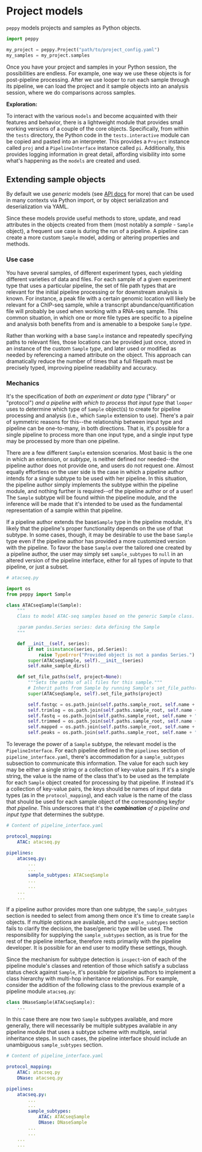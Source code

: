 # Project models

`peppy` models projects and samples as Python objects.

```python
import peppy

my_project = peppy.Project("path/to/project_config.yaml")
my_samples = my_project.samples
```

Once you have your project and samples in your Python session, the possibilities are endless. For example, one way we use these objects is for post-pipeline processing. After we use looper to run each sample through its pipeline, we can load the project and it sample objects into an analysis session, where we do comparisons across samples.

**Exploration:**

To interact with the various `models` and become acquainted with their
features and behavior, there is a lightweight module that provides small
working versions of a couple of the core objects. Specifically, from
within the `tests` directory, the Python code in the `tests.interactive`
module can be copied and pasted into an interpreter. This provides a
`Project` instance called `proj` and a `PipelineInterface` instance
called `pi`. Additionally, this provides logging information in great detail,
affording visibility into some what's happening as the `models` are created
and used.


## Extending sample objects

By default we use *generic* models (see [API docs](#api) for more) that can be used in many contexts 
via Python import, or by object serialization and deserialization via YAML.

Since these models provide useful methods to store, update, and read attributes in the objects created from them 
(most notably a *sample* - `Sample` object), a frequent use case is during the run of a pipeline. 
A pipeline can create a more custom `Sample` model, adding or altering properties and methods.

### Use case

You have several samples, of different experiment types,
each yielding different varieties of data and files. For each sample of a given
experiment type that uses a particular pipeline, the set of file path types
that are relevant for the initial pipeline processing or for downstream
analysis is known. For instance, a peak file with a certain genomic location
will likely be relevant for a ChIP-seq sample, while a transcript
abundance/quantification file will probably be used when working with a RNA-seq
sample. This common situation, in which one or more file types are specific
to a pipeline and analysis both benefits from and is amenable to a bespoke
`Sample` *type*. 

Rather than working with a base `Sample` instance and
repeatedly specifying paths to relevant files, those locations can be provided
just once, stored in an instance of the custom `Sample` *type*, and later
used or modified as needed by referencing a named attribute on the object.
This approach can dramatically reduce the number of times that a full filepath
must be precisely typed, improving pipeline readability and accuracy.

### Mechanics

It's the specification of *both an experiment or data type* ("library" or
"protocol") *and a pipeline with which to process that input type* that
`looper` uses to determine which type of `Sample` object(s) to create for
pipeline processing and analysis (i.e., which `Sample` extension to use).
There's a pair of symmetric reasons for this--the relationship between input
type and pipeline can be one-to-many, in both directions. That is, it's
possible for a single pipeline to process more than one input type, and a
single input type may be processed by more than one pipeline.

There are a few different `Sample` extension scenarios. Most basic is the
one in which an extension, or *subtype*, is neither defined nor needed--the
pipeline author does not provide one, and users do not request one. Almost
equally effortless on the user side is the case in which a pipeline author
intends for a single subtype to be used with her pipeline. In this situation,
the pipeline author simply implements the subtype within the pipeline module,
and nothing further is required--of the pipeline author or of a user! The
`Sample` subtype will be found within the pipeline module, and the inference
will be made that it's intended to be used as the fundamental representation
of a sample within that pipeline. 

If a pipeline author extends the base`Sample` type in the pipeline module, it's 
likely that the pipeline's proper functionality depends on the use of that subtype. 
In some cases, though, it may be desirable to use the base `Sample` type even if 
the pipeline author has provided a more customized version with the pipeline. 
To favor the base `Sample` over the tailored one created by a pipeline author, 
the user may simply set `sample_subtypes` to `null` in an altered version of the pipeline
interface, either for all types of inpute to that pipeline, or just a subset. 


```python
# atacseq.py

import os
from peppy import Sample

class ATACseqSample(Sample):
    """
    Class to model ATAC-seq samples based on the generic Sample class.

    :param pandas.Series series: data defining the Sample
    """

    def __init__(self, series):
        if not isinstance(series, pd.Series):
            raise TypeError("Provided object is not a pandas Series.")
        super(ATACseqSample, self).__init__(series)
        self.make_sample_dirs()

    def set_file_paths(self, project=None):
        """Sets the paths of all files for this sample."""
        # Inherit paths from Sample by running Sample's set_file_paths()
        super(ATACseqSample, self).set_file_paths(project)

        self.fastqc = os.path.join(self.paths.sample_root, self.name + ".fastqc.zip")
        self.trimlog = os.path.join(self.paths.sample_root, self.name + ".trimlog.txt")
        self.fastq = os.path.join(self.paths.sample_root, self.name + ".fastq")
        self.trimmed = os.path.join(self.paths.sample_root, self.name + ".trimmed.fastq")
        self.mapped = os.path.join(self.paths.sample_root, self.name + ".bowtie2.bam")
        self.peaks = os.path.join(self.paths.sample_root, self.name + "_peaks.bed")
```


To leverage the power of a `Sample` subtype, the relevant model is the
`PipelineInterface`. For each pipeline defined in the `pipelines` section
of `pipeline_interface.yaml`, there's accommodation for a `sample_subtypes`
subsection to communicate this information. The value for each such key may be
either a single string or a collection of key-value pairs. If it's a single
string, the value is the name of the class that's to be used as the template
for each `Sample` object created for processing by that pipeline. If instead
it's a collection of key-value pairs, the keys should be names of input data
types (as in the `protocol_mapping`), and each value is the name of the class
that should be used for each sample object of the corresponding key*for that
pipeline*. This underscores that it's the ***combination** of a pipeline and input
type* that determines the subtype.


```yaml
# Content of pipeline_interface.yaml

protocol_mapping:
    ATAC: atacseq.py

pipelines:
    atacseq.py:
        ...
        ...
        sample_subtypes: ATACseqSample
        ...
        ...
    ...
    ...
```


If a pipeline author provides more than one subtype, the `sample_subtypes`
section is needed to select from among them once it's time to create
`Sample` objects. If multiple options are available, and the
`sample_subtypes` section fails to clarify the decision, the base/generic
type will be used. The responsibility for supplying the `sample_subtypes`
section, as is true for the rest of the pipeline interface, therefore rests
primarily with the pipeline developer. It is possible for an end user to
modify these settings, though.

Since the mechanism for subtype detection is `inspect`-ion of each of the
pipeline module's classes and retention of those which satisfy a subclass
status check against `Sample`, it's possible for pipeline authors to
implement a class hierarchy with multi-hop inheritance relationships. For
example, consider the addition of the following class to the previous example
of a pipeline module `atacseq.py`:


```python
class DNaseSample(ATACseqSample):
    ...
```

In this case there are now two `Sample` subtypes available, and more
generally, there will necessarily be multiple subtypes available in any
pipeline module that uses a subtype scheme with multiple, serial inheritance
steps. In such cases, the pipeline interface should include an unambiguous
`sample_subtypes` section.


```yaml
# Content of pipeline_interface.yaml

protocol_mapping:
    ATAC: atacseq.py
    DNase: atacseq.py

pipelines:
    atacseq.py:
        ...
        ...
        sample_subtypes:
            ATAC: ATACseqSample
            DNase: DNaseSample
        ...
        ...
    ...
    ...
```